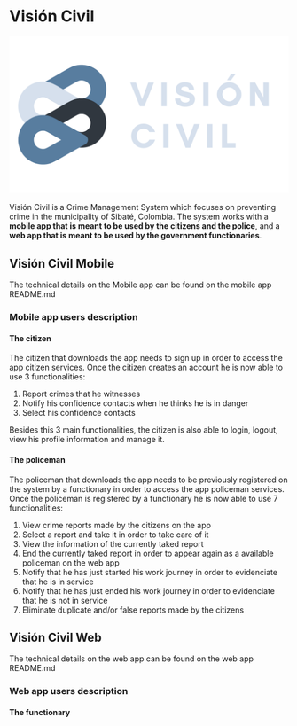 # **Visión Civil**

![](images/logoAndText.png)

Visión Civil is a Crime Management System which focuses on preventing crime in the municipality of Sibaté, Colombia. The system works with a **mobile app that is meant to be used by the citizens and the police**, and a **web app that is meant to be used by the government functionaries**.

## **Visión Civil Mobile**
The technical details on the Mobile app can be found on the mobile app README.md

### **Mobile app users description**

#### **The citizen**
The citizen that downloads the app needs to sign up in order to access the app citizen services. Once the citizen creates an account he is now able to use 3 functionalities:
1. Report crimes that he witnesses
2. Notify his confidence contacts when he thinks he is in danger
3. Select his confidence contacts

Besides this 3 main functionalities, the citizen is also able to login, logout, view his profile information and manage it.

#### **The policeman**
The policeman that downloads the app needs to be previously registered on the system by a functionary in order to access the app policeman services. Once the policeman is registered by a functionary he is now able to use 7 functionalities:
1. View crime reports made by the citizens on the app
2. Select a report and take it in order to take care of it
3. View the information of the currently taked report
4. End the currently taked report in order to appear again as a available policeman on the web app
5. Notify that he has just started his work journey in order to evidenciate that he is in service
6. Notify that he has just ended his work journey in order to evidenciate that he is not in service
7. Eliminate duplicate and/or false reports made by the citizens

## **Visión Civil Web**
The technical details on the web app can be found on the web app README.md

### **Web app users description**

#### **The functionary**
